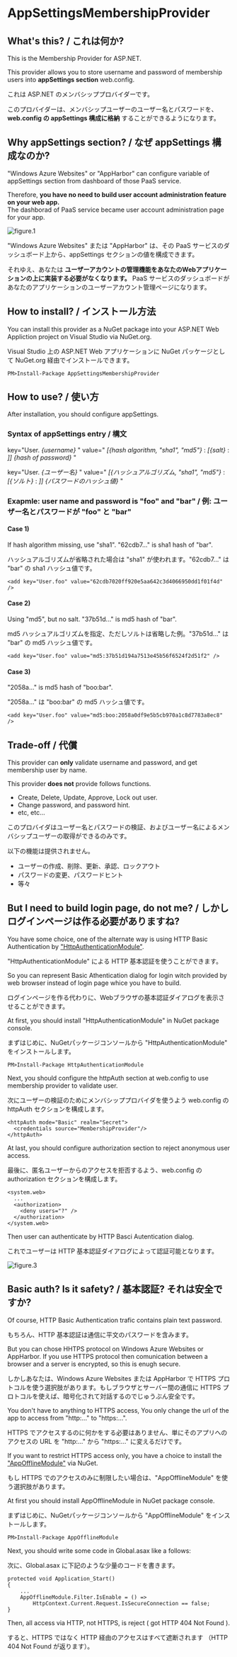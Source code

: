 AppSettingsMembershipProvider
=============================

## What's this? / これは何か?

This is the Membership Provider for ASP.NET.

This provider allows you to store username and password of membership users into **appSettings section** web.config.

これは ASP.NET のメンバシッププロバイダーです。

このプロバイダーは、メンバシップユーザーのユーザー名とパスワードを、 **web.config の appSettings 構成に格納** することができるようになります。

## Why appSettings section? / なぜ appSettings 構成なのか?

"Windows Azure Websites" or "AppHarbor" can configure variable of appSettings section from dashboard of those PaaS service.

Therefore, **you have no need to build user account administration feature on your web app.**  
The dashborad of PaaS service became user account administration page for your app.

![figure.1](https://raw.github.com/jsakamoto/AppSettingsMembershipProvider/master/content/fig01.PNG)

"Windows Azure Websites" または "AppHarbor" は、その PaaS サービスのダッシュボード上から、appSettings セクションの値を構成できます。

それゆえ、あなたは **ユーザーアカウントの管理機能をあなたのWebアプリケーションの上に実装する必要がなくなります。**   PaaS サービスのダッシュボードがあなたのアプリケーションのユーザーアカウント管理ページになります。

## How to install? / インストール方法

You can install this provider as a NuGet package into your ASP.NET Web Appliction project on Visual Studio via NuGet.org.

Visual Studio 上の ASP.NET Web アプリケーションに NuGet パッケージとして NuGet.org 経由でインストールできます。

```
PM>Install-Package AppSettingsMembershipProvider
```

## How to use? / 使い方

After installation, you should configure appSettings.

### Syntax of appSettings entry / 構文

key="User. *{username}* " value=" *[{hash algorithm, "sha1", "md5"}* : *[{salt}* : *]] {hash of password}* "

key="User. *{ユーザー名}* " value=" *[{ハッシュアルゴリズム, "sha1", "md5"}* : *[{ソルト}* : *]] {パスワードのハッシュ値}* "
    
### Exapmle: user name and password is "foo" and "bar" / 例: ユーザー名とパスワードが "foo" と "bar"
    
#### Case 1) 

If hash algorithm missing, use "sha1". "62cdb7..." is sha1 hash of "bar".

ハッシュアルゴリズムが省略された場合は "sha1" が使われます。"62cdb7..." は "bar" の sha1 ハッシュ値です。

    <add key="User.foo" value="62cdb7020ff920e5aa642c3d4066950dd1f01f4d" />
    
#### Case 2)

Using "md5", but no salt. "37b51d..." is md5 hash of "bar".

md5 ハッシュアルゴリズムを指定、ただしソルトは省略した例。"37b51d..." は "bar" の md5 ハッシュ値です。

    <add key="User.foo" value="md5:37b51d194a7513e45b56f6524f2d51f2" />
    
#### Case 3)

 "2058a..." is md5 hash of "boo:bar".

 "2058a..." は "boo:bar" の md5 ハッシュ値です。

    <add key="User.foo" value="md5:boo:2058a0df9e5b5cb970a1c8d7783a8ec8" />

## Trade-off / 代償

This provider can **only** validate username and password, and get membership user by name.

This provider **does not** provide follows functions.

- Create, Delete, Update, Approve, Lock out user.
- Change password, and password hint.
- etc, etc...

このプロバイダはユーザー名とパスワードの検証、およびユーザー名によるメンバシップユーザーの取得ができるのみです。

以下の機能は提供されません。

- ユーザーの作成、削除、更新、承認、ロックアウト
- パスワードの変更、パスワードヒント
- 等々

## But I need to build login page, do not me? / しかしログインページは作る必要がありますね?

You have some choice, one of the alternate way is using HTTP Basic Authentication by ["HttpAuthenticationModule"](https://httpauthmod.codeplex.com/).

"HttpAuthenticationModule" による HTTP 基本認証を使うことができます。

So you can represent Basic Athentication dialog for login witch provided by web browser instead of login page whice you have to build. 

ログインページを作る代わりに、Webブラウザの基本認証ダイアログを表示させることができます。

At first, you should install "HttpAuthenticationModule" in NuGet package console. 

まずはじめに、NuGetパッケージコンソールから "HttpAuthenticationModule" をインストールします。

    PM>Install-Package HttpAuthenticationModule

Next, you should configure the httpAuth section at web.config to use membership provider to validate user.

次にユーザーの検証のためにメンバシッププロバイダを使うよう web.config の httpAuth セクションを構成します。

    <httpAuth mode="Basic" realm="Secret">
      <credentials source="MembershipProvider"/>
    </httpAuth>

At last, you should configure authorization section to reject anonymous user access.

最後に、匿名ユーザーからのアクセスを拒否するよう、web.config の authorization セクションを構成します。

    <system.web>
      ...
      <authorization>
        <deny users="?" />
      </authorization>
    </system.web>

Then user can authenticate by HTTP Basci Autentication dialog.

これでユーザーは HTTP 基本認証ダイアログによって認証可能となります。

![figure.3](https://raw.github.com/jsakamoto/AppSettingsMembershipProvider/master/content/fig03.PNG)

## Basic auth? Is it safety? / 基本認証? それは安全ですか?

Of course, HTTP Basic Authentication trafic contains plain text password.

もちろん、HTTP 基本認証は通信に平文のパスワードを含みます。

But you can chose HHTPS protocol on Windows Azure Websites or AppHarbor. If you use HTTPS protocol then comunication between a browser and a server is encrypted, so this is enugh secure.

しかしあなたは、Windows Azure Websites または AppHarbor で HTTPS プロトコルを使う選択肢があります。もしブラウザとサーバー間の通信に HTTPS プロトコルを使えば、暗号化されて対話するのでじゅうぶん安全です。

You don't have to anything to HTTPS access, You only change the url of the app to access from "http:..." to "https:...".

HTTPS でアクセスするのに何かをする必要はありません、単にそのアプリへのアクセスの URL を "http:..." から "https:..." に変えるだけです。

If you want to restrict HTTPS access only, you have a choice to install the ["AppOfflineModule"](https://github.com/jsakamoto/appofflinemodule) via NuGet.

もし HTTPS でのアクセスのみに制限したい場合は、"AppOfflineModule" を使う選択肢があります。

At first you should install AppOfflineModule in NuGet package console.

まずはじめに、NuGetパッケージコンソールから "AppOfflineModule" をインストールします。

    PM>Install-Package AppOfflineModule

Next, you should write some code in Global.asax like a follows:

次に、Global.asax に下記のような少量のコードを書きます。

    protected void Application_Start()
    {
        ...
        AppOfflineModule.Filter.IsEnable = () =>
            HttpContext.Current.Request.IsSecureConnection == false;
    }

Then, all access via HTTP, not HTTPS, is reject ( got HTTP 404 Not Found ).

すると、HTTPS ではなく HTTP 経由のアクセスはすべて遮断されます （HTTP 404 Not Found が返ります）。
